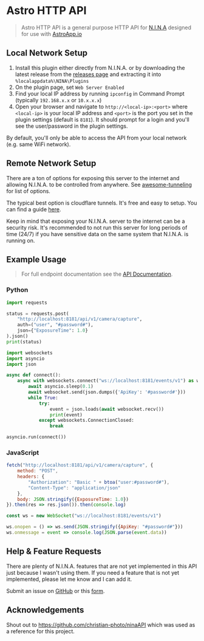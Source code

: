 ﻿# Astro HTTP API

> Astro HTTP API is a general purpose HTTP API for [N.I.N.A](https://nighttime-imaging.eu/) designed for use with [AstroApp.io](https://astroapp.io/)

## Local Network Setup

1. Install this plugin either directly from N.I.N.A. or by downloading the latest release from the [releases page](https://github.com/sshh12/astro-app-nina-api/releases) and extracting it into `%localappdata%\NINA\Plugins`
2. On the plugin page, set `Web Server Enabled`
3. Find your local IP address by running `ipconfig` in Command Prompt (typically `192.168.x.x` or `10.x.x.x`)
4. Open your browser and navigate to `http://<local-ip>:<port>` where `<local-ip>` is your local IP address and `<port>` is the port you set in the plugin settings (default is `8181`). It should prompt for a login and you'll see the user/password in the plugin settings.

By default, you'll only be able to access the API from your local network (e.g. same WiFi network).

## Remote Network Setup

There are a ton of options for exposing this server to the internet and allowing N.I.N.A. to be controlled from anywhere. See [awesome-tunneling](https://github.com/anderspitman/awesome-tunneling) for list of options.

The typical best option is cloudflare tunnels. It's free and easy to setup. You can find a guide [here](https://developers.cloudflare.com/cloudflare-one/connections/connect-networks/get-started/create-remote-tunnel/).

Keep in mind that exposing your N.I.N.A. server to the internet can be a security risk. It's recommended to not run this server for long periods of time (24/7) if you have sensitive data on the same system that N.I.N.A. is running on.

## Example Usage

> For full endpoint documentation see the [API Documentation](https://github.com/sshh12/astro-app-nina-api/blob/main/API.md).

### Python

```python
import requests

status = requests.post(
    "http://localhost:8181/api/v1/camera/capture", 
    auth=("user", "#password#"), 
    json={"ExposureTime": 1.0}
).json()
print(status)
```

```python
import websockets
import asyncio
import json

async def connect():
    async with websockets.connect("ws://localhost:8181/events/v1") as websocket:
        await asyncio.sleep(0.1)
        await websocket.send(json.dumps({'ApiKey': '#password#'}))
        while True:
            try:
                event = json.loads(await websocket.recv())
                print(event)
            except websockets.ConnectionClosed:
                break

asyncio.run(connect())
```

### JavaScript

```javascript
fetch("http://localhost:8181/api/v1/camera/capture", {
    method: "POST",
    headers: {
        "Authorization": "Basic " + btoa("user:#password#"),
        "Content-Type": "application/json"
    },
    body: JSON.stringify({ExposureTime: 1.0})
}).then(res => res.json()).then(console.log)
```

```javascript
const ws = new WebSocket("ws://localhost:8181/events/v1")

ws.onopen = () => ws.send(JSON.stringify({ApiKey: "#password#"}))
ws.onmessage = event => console.log(JSON.parse(event.data))
```

## Help & Feature Requests

There are plenty of N.I.N.A. features that are not yet implemented in this API just because I wasn't using them. If you need a feature that is not yet implemented, please let me know and I can add it.

Submit an issue on [GitHub](https://github.com/sshh12/astro-app-nina-api/issues) or this [form](https://forms.gle/hiaKh3HRfVBYZxiu6).

## Acknowledgements

Shout out to https://github.com/christian-photo/ninaAPI which was used as a reference for this project.